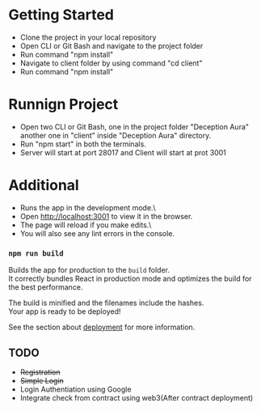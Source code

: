 # Getting Started

- Clone the project in your local repository
- Open CLI or Git Bash and navigate to the project folder 
- Run command "npm install"
- Navigate to client folder by using command "cd client"
- Run command "npm install"

# Runnign Project

- Open two CLI or Git Bash, one in the project folder "Deception Aura" another one in "client" inside "Deception Aura" directory.
- Run "npm start" in both the terminals.
- Server will start at port 28017 and Client will start at prot 3001

# Additional

- Runs the app in the development mode.\
- Open [http://localhost:3001](http://localhost:3001) to view it in the browser.
- The page will reload if you make edits.\
- You will also see any lint errors in the console.


### `npm run build`

Builds the app for production to the `build` folder.\
It correctly bundles React in production mode and optimizes the build for the best performance.

The build is minified and the filenames include the hashes.\
Your app is ready to be deployed!

See the section about [deployment](https://facebook.github.io/create-react-app/docs/deployment) for more information.

## TODO
- <del>Registration<del>
- <del>Simple Login<del>
- Login Authentiation using Google
- Integrate check from contract using web3(After contract deployment)